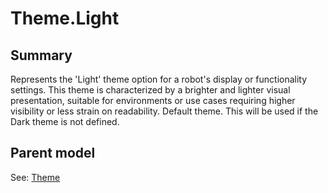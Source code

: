 # Theme.Light

## Summary

Represents the 'Light' theme option for a robot's display or functionality settings.
This theme is characterized by a brighter and lighter visual presentation,
suitable for environments or use cases requiring higher visibility
or less strain on readability. Default theme. This will be used if the Dark theme is not defined.

## Parent model

See: [Theme](Theme.md)